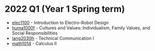 # 2022 Q1 (Year 1 Spring term)

- [elec1100](elec1100/index.md) - Introduction to Electro-Robot Design
- [huma1000f](huma1000f/index.md) - Cultures and Values: Individualism, Family Values, and Social Responsibilities
- [lang2030h](lang2030h/index.md) - Technical Communication I
- [math1014](math1014/index.md) - Calculus II
 

